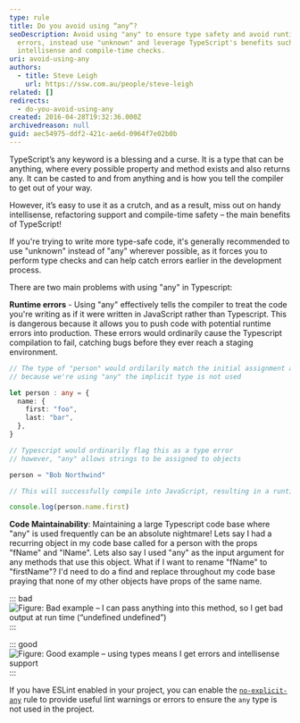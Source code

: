 ```yaml
---
type: rule
title: Do you avoid using “any”?
seoDescription: Avoid using "any" to ensure type safety and avoid runtime
  errors, instead use "unknown" and leverage TypeScript's benefits such as
  intellisense and compile-time checks.
uri: avoid-using-any
authors:
  - title: Steve Leigh
    url: https://ssw.com.au/people/steve-leigh
related: []
redirects:
  - do-you-avoid-using-any
created: 2016-04-28T19:32:36.000Z
archivedreason: null
guid: aec54975-ddf2-421c-ae6d-0964f7e02b0b
---
```



TypeScript’s any keyword is a blessing and a curse. It is a type that can be anything, where every possible property and method exists and also returns any. It can be casted to and from anything and is how you tell the compiler to get out of your way.

However, it’s easy to use it as a crutch, and as a result, miss out on handy intellisense, refactoring support and compile-time safety – the main benefits of TypeScript!

<!--endintro-->

If you're trying to write more type-safe code, it's generally recommended to use "unknown" instead of "any" wherever possible, as it forces you to perform type checks and can help catch errors earlier in the development process.

There are two main problems with using "any" in Typescript:

**Runtime errors** - Using "any" effectively tells the compiler to treat the code you're writing as if it were written in JavaScript rather than Typescript. This is dangerous because it allows you to push code with potential runtime errors into production. These errors would ordinarily cause the Typescript compilation to fail, catching bugs before they ever reach a staging environment.

``` typescript
// The type of "person" would ordilarily match the initial assignment assignment
// because we're using "any" the implicit type is not used

let person : any = {
  name: {
    first: "foo",
    last: "bar",
  },
}

// Typescript would ordinarily flag this as a type error
// however, "any" allows strings to be assigned to objects

person = "Bob Northwind"

// This will successfully compile into JavaScript, resulting in a runtime error

console.log(person.name.first)

```

**Code Maintainability**: Maintaining a large Typescript code base where "any" is used frequently can be an absolute nightmare! Lets say I had a recurring object in my code base called for a person with the props "fName" and "lName". Lets also say I used "any" as the input argument for any methods that use this object. What if I want to rename "fName" to "firstName"? I'd need to do a find and replace throughout my code base praying that none of my other objects have props of the same name.

::: bad
![Figure: Bad example – I can pass anything into this method, so I get bad output at run time (“undefined undefined”)](any-bad.png)
:::

::: good
![Figure: Good example – using types means I get errors and intellisense support](any-good.png)
:::

If you have ESLint enabled in your project, you can enable the [`no-explicit-any`](https://typescript-eslint.io/rules/no-explicit-any/) rule to provide useful lint warnings or errors to ensure the `any` type is not used in the project.
